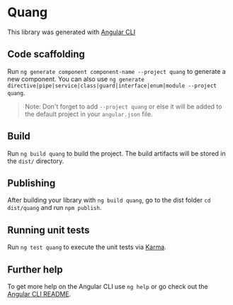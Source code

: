 # Quang

This library was generated with [Angular CLI](https://github.com/angular/angular-cli)

## Code scaffolding

Run `ng generate component component-name --project quang` to generate a new component. You can also use `ng generate directive|pipe|service|class|guard|interface|enum|module --project quang`.

> Note: Don't forget to add `--project quang` or else it will be added to the default project in your `angular.json` file.

## Build

Run `ng build quang` to build the project. The build artifacts will be stored in the `dist/` directory.

## Publishing

After building your library with `ng build quang`, go to the dist folder `cd dist/quang` and run `npm publish`.

## Running unit tests

Run `ng test quang` to execute the unit tests via [Karma](https://karma-runner.github.io).

## Further help

To get more help on the Angular CLI use `ng help` or go check out the [Angular CLI README](https://github.com/angular/angular-cli/blob/master/README.md).
